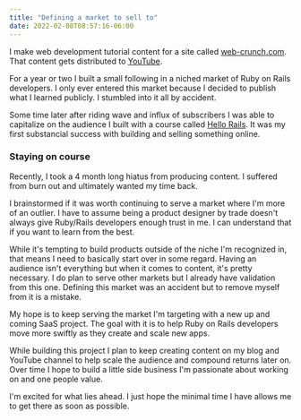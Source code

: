 ```yaml
---
title: "Defining a market to sell to"
date: 2022-02-08T08:57:16-06:00
---
```


I make web development tutorial content for a site called [web-crunch.com](https:/web-crunch.com). That content gets distributed to [YouTube](https://youtube.com/c/webcrunch).

For a year or two I built a small following in a niched market of Ruby on Rails developers. I only ever entered this market because I decided to publish what I learned publicly. I stumbled into it all by accident.

Some time later after riding wave and influx of subscribers I was able to capitalize on the audience I built with a course called [Hello Rails](https://hellorails.io). It was my first substancial success with building and selling something online.

### Staying on course

Recently, I took a 4 month long hiatus from producing content. I suffered from burn out and ultimately wanted my time back.

I brainstormed if it was worth continuing to serve a market where I'm more of an outlier. I have to assume being a product designer by trade doesn't always give Ruby/Rails developers enough trust in me. I can understand that if you want to learn from the best.

While it's tempting to build products outside of the niche I'm recognized in, that means I need to basically start over in some regard. Having an audience isn't everything but when it comes to content, it's pretty necessary. I do plan to serve other markets but I already have validation from this one. Defining this market was an accident but to remove myself from it is a mistake.

My hope is to keep serving the market I'm targeting with a new up and coming SaaS project. The goal with it is to help Ruby on Rails developers move more swiftly as they create and scale new apps.

While building this project I plan to keep creating content on my blog and YouTube channel to help scale the audience and compound returns later on. Over time I hope to build a little side business I'm passionate about working on and one people value.

I'm excited for what lies ahead. I just hope the minimal time I have allows me to get there as soon as possible.

